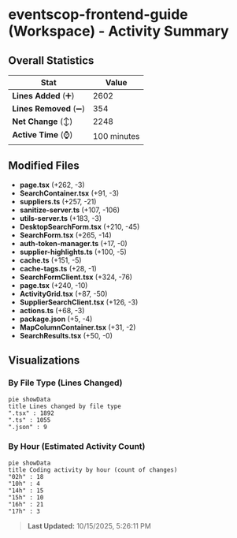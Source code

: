 # eventscop-frontend-guide (Workspace) - Activity Summary 

## Overall Statistics

| Stat                   | Value                                                             |
| ---------------------- | ----------------------------------------------------------------- |
| **Lines Added** (➕)   | 2602                                          |
| **Lines Removed** (➖) | 354                                        |
| **Net Change** (↕)    | 2248                |
| **Active Time** (⌚)   | 100 minutes |


## Modified Files
- **page.tsx** (+262, -3)
- **SearchContainer.tsx** (+91, -3)
- **suppliers.ts** (+257, -21)
- **sanitize-server.ts** (+107, -106)
- **utils-server.ts** (+183, -3)
- **DesktopSearchForm.tsx** (+210, -45)
- **SearchForm.tsx** (+265, -14)
- **auth-token-manager.ts** (+17, -0)
- **supplier-highlights.ts** (+100, -5)
- **cache.ts** (+151, -5)
- **cache-tags.ts** (+28, -1)
- **SearchFormClient.tsx** (+324, -76)
- **page.tsx** (+240, -10)
- **ActivityGrid.tsx** (+87, -50)
- **SupplierSearchClient.tsx** (+126, -3)
- **actions.ts** (+68, -3)
- **package.json** (+5, -4)
- **MapColumnContainer.tsx** (+31, -2)
- **SearchResults.tsx** (+50, -0)

## Visualizations

### By File Type (Lines Changed)

```mermaid
pie showData
title Lines changed by file type
".tsx" : 1892
".ts" : 1055
".json" : 9
```

### By Hour (Estimated Activity Count)

```mermaid
pie showData
title Coding activity by hour (count of changes)
"02h" : 18
"10h" : 4
"14h" : 15
"15h" : 10
"16h" : 21
"17h" : 3
```


> **Last Updated:** 10/15/2025, 5:26:11 PM